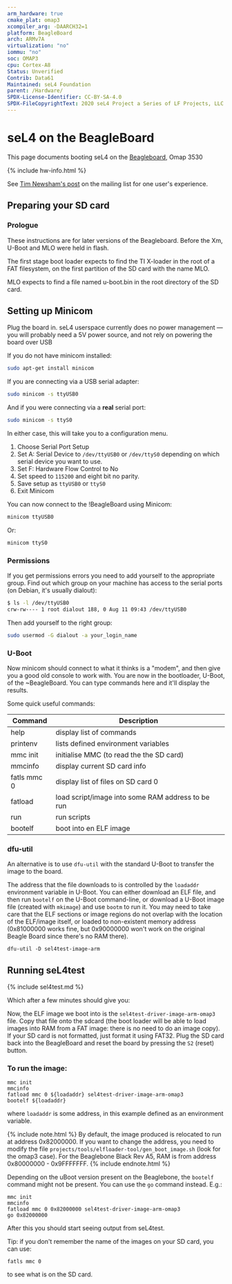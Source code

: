 ```yaml
---
arm_hardware: true
cmake_plat: omap3
xcompiler_arg: -DAARCH32=1
platform: BeagleBoard
arch: ARMv7A
virtualization: "no"
iommu: "no"
soc: OMAP3
cpu: Cortex-A8
Status: Unverified
Contrib: Data61
Maintained: seL4 Foundation
parent: /Hardware/
SPDX-License-Identifier: CC-BY-SA-4.0
SPDX-FileCopyrightText: 2020 seL4 Project a Series of LF Projects, LLC.
---
```


# seL4 on the BeagleBoard

This page documents booting seL4 on the
[Beagleboard](http://beagleboard.org/beagleboard), Omap 3530

{% include hw-info.html %}

See [Tim Newsham's post](http://sel4.systems/pipermail/devel/2014-August/000030.html)
on the mailing list for one user's experience.

## Preparing your SD card

### Prologue

These instructions are for later versions of the Beagleboard. Before the Xm,
U-Boot and MLO were held in flash.

The first stage boot loader expects to find the TI X-loader in the root of a FAT
filesystem, on the first partition of the SD card with the name MLO.

MLO expects to find a file named u-boot.bin in the root directory of the SD
card.

## Setting up Minicom

Plug the board in. seL4 userspace currently does no power management — you will
probably need a 5V power source, and not rely on powering the board over USB

If you do not have minicom installed:

```bash
sudo apt-get install minicom
```

If you are connecting via a USB serial adapter:

```bash
sudo minicom -s ttyUSB0
```

And if you were connecting via a **real** serial port:

```bash
sudo minicom -s ttyS0
```

In either case, this will take you to a configuration menu.

1.  Choose Serial Port Setup
2.  Set A: Serial Device to `/dev/ttyUSB0` or `/dev/ttyS0` depending on
    which serial device you want to use.
3.  Set F: Hardware Flow Control to No
4.  Set speed to `115200` and eight bit no parity.
5.  Save setup as `ttyUSB0` or `ttyS0`
6.  Exit Minicom

You can now connect to the !BeagleBoard using Minicom:

```bash
minicom ttyUSB0
```

Or:

```bash
minicom ttyS0
```

### Permissions

If you get permissions errors you need to add yourself to the
appropriate group. Find out which group on your machine has access to
the serial ports (on Debian, it's usually dialout):

```bash
$ ls -l /dev/ttyUSB0
crw-rw---- 1 root dialout 188, 0 Aug 11 09:43 /dev/ttyUSB0
```

Then add yourself to the right group:

```bash
sudo usermod -G dialout -a your_login_name
```

### U-Boot

Now minicom should connect to what it thinks is a "modem", and then give you a
good old console to work with. You are now in the bootloader, U-Boot, of the
\~BeagleBoard. You can type commands here and it'll display the results.

Some quick useful commands:

|Command|Description|
|-|-|
|help |display list of commands |
|printenv|lists defined environment variables |
|mmc init |initialise MMC (to read the the SD card) |
|mmcinfo |display current SD card info |
|fatls mmc 0 |display list of files on SD card 0 |
|fatload |load script/image into some RAM address to be run |
|run |run scripts |
|bootelf |boot into en ELF image |


### dfu-util

An alternative is to use `dfu-util` with the standard U-Boot to transfer the
image to the board.

The address that the file downloads to is controlled by the `loadaddr`
environment variable in U-Boot. You can either download an  ELF file, and then
run `bootelf` on the U-Boot command-line, or download a U-Boot image file
(created with `mkimage`) and use `bootm` to run it. You may need to take care
that the ELF sections or image regions do not overlap with the location of the
ELF/image itself, or loaded to non-existent memory address (0x81000000 works
fine, but 0x90000000 won't work on the original Beagle Board since there's no
RAM there).

```
dfu-util -D sel4test-image-arm
```

## Running seL4test

{% include sel4test.md %}

Which after a few minutes should give you:

Now, the ELF image we boot into is the `sel4test-driver-image-arm-omap3` file.
Copy that file onto the sdcard (the boot loader will be able to load images into
RAM from a FAT image: there is no need to do an image copy). If your SD card is
not formatted, just format it using FAT32. Plug the SD card back into the
BeagleBoard and reset the board by pressing the `S2` (reset) button.

### To run the image:

```uboot
mmc init
mmcinfo
fatload mmc 0 ${loadaddr} sel4test-driver-image-arm-omap3
bootelf ${loadaddr}
```

where `loadaddr` is some address, in this example defined as an environment
variable.

{% include note.html %}
By default, the image produced is relocated to run at address 0x82000000.
If you want to change the address, you need to modify the file
`projects/tools/elfloader-tool/gen_boot_image.sh` (look for the omap3 case). For
the Beaglebone Black Rev A5, RAM is from address 0x80000000 - 0x9FFFFFFF.
{% include endnote.html %}

Depending on the uBoot version present on the Beaglebone, the `bootelf` command
might not be present. You can use the `go` command instead. E.g.:

```uboot
mmc init
mmcinfo
fatload mmc 0 0x82000000 sel4test-driver-image-arm-omap3
go 0x82000000
```

After this you should start seeing output from seL4test.

Tip: if you don't remember the name of the images on your SD card, you can use:

```uboot
fatls mmc 0
```

to see what is on the SD card.
